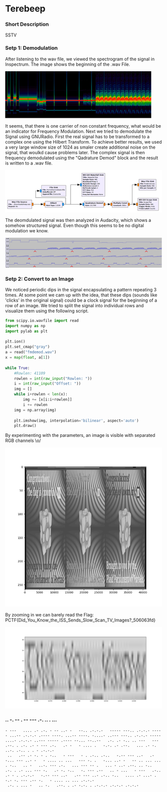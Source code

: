# Terebeep

### Short Description
SSTV

### Setp 1: Demodulation
After listening to the wav file, we viewed the spectrogram of the signal in Inspectrum.
The image shows the beginning of the .wav File.

![Alternativtext](spectrogram.jpg "Raw Spectrogram")

It seems, that there is one carrier of non constant frequency, what would be an indicator for Frequency Modulation.
Next we tried to demodulate the Signal using GNURadio.
First the real signal has to be transformed to a complex one using the Hilbert Transform.
To achieve better results, we used a very large window size of 1024 as smaler create additional noise on the signal, that woulkd cause problems later.
The complex signal is then frequency demodulated using the "Qadrature Demod" block and the result is written to a .wav file.

![Alternativtext](flowgraph.jpg "GNURadio Flowgraph")

The deomdulated signal was then analyzed in Audacity, which shows a somehow structured signal.
Even though this seems to be no digital modulation we know.

![Alternativtext](demod.jpg "Demodulated Signal")

### Setp 2: Convert to an Image
We noticed periodic dips in the signal encapsulating a pattern repeating 3 times.
At some point we cam up with the idea, that these dips (sounds like 'clicks' in the original signal) could be a clock signal for the beginning of a row of an image.
We tried to split the signal into individual rows and visualize them using the following script.

```python
from scipy.io.wavfile import read
import numpy as np
import pylab as plt

plt.ion()
plt.set_cmap("gray")
a = read("fmdemod.wav")
x = map(float, a[1])

while True:
    #Rowlen: 41109
    rowlen = int(raw_input("Rowlen: "))
    i = int(raw_input("Offset: "))
    img = []
    while i+rowlen < len(x):
        img += [x[i:i+rowlen]]
        i += rowlen
    img = np.array(img)

    plt.imshow(img, interpolation='bilinear', aspect='auto')
    plt.draw()
```

By experimenting with the parameters, an image is visible with separated RGB channels \o/

![Alternativtext](flag1.jpg "Image")

By zooming in we can barely read the Flag: PCTF{Did_You_Know_the_ISS_Sends_Slow_Scan_TV_Images?_506063fd}

![Alternativtext](flag2.jpg "Flag")

### .. -.   -- . -- --- .-. .. . ...

```
- ---   .... .- .-. - -- ..- -   --.. .-.-.-   ----- ---.. .-.-.- ----- ...-- .-.-.- .---- ----. ...-- ----. -....- ..--- ---.. .-.-.- ----- ....- .-.-.- ..--- ----- .---- --... --..--   .-. .- -.. .. ---   --- .--. . .-. .- - --- .-.   .- -   - .... .   -.-. .- .--.   ... .- -.   ..-. .-.. . . - .-.-.- 
 ..   .-- .- -. - . -..   - ---   - . .-.. .-..   -.-- --- ..-   .- -... --- ..- -   - .... .. ...   --- -. .   -... ..- -   -- .. ... ... . -..   .. -   ..-. --- .-.   ... --- -- .   ... - ..- .--. .. -..   .-. . .- ... --- -.   .- -. -..   -. --- .--   .. - ...   - ---   .-.. .- - . .-.-.-   -.-- --- ..-   .-- --- ..- .-.. -..   .... .- ...- .   -.- -. --- .-- -.   - .... .. ... .-.-.- 
 .-. . ... -   .. -.   .--. . .- -.-. . .-.-.- .-.-.- .-.-.-
```
